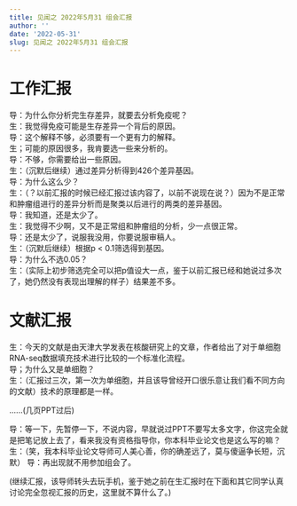 ```yaml
---
title: 见闻之 2022年5月31 组会汇报
author: ''
date: '2022-05-31'
slug: 见闻之 2022年5月31 组会汇报
---
```


# 工作汇报

导：为什么你分析完生存差异，就要去分析免疫呢？  
生：我觉得免疫可能是生存差异一个背后的原因。  
导：这个解释不够，必须要有一个更有力的解释。  
生；可能的原因很多，我肯要选一些来分析的。   
导：不够，你需要给出一些原因。  
生：（沉默后继续）通过差异分析得到426个差异基因。  
导：为什么这么少？  
生：（？以前汇报的时候已经汇报过该内容了，以前不说现在说？）因为不是正常和肿瘤组进行的差异分析而是聚类以后进行的两类的差异基因。  
导：我知道，还是太少了。  
生：我觉得不少啊，又不是正常组和肿瘤组的分析，少一点很正常。   
导：还是太少了，说服我没用，你要说服审稿人。  
生：（沉默后继续）根据p < 0.1筛选得到基因。  
导：为什么不选0.05？   
生：（实际上初步筛选完全可以把p值设大一点，鉴于以前汇报已经和她说过多次了，她仍然没有表现出理解的样子）结果差不多。  



# 文献汇报

生：今天的文献是由天津大学发表在核酸研究上的文章，作者给出了对于单细胞RNA-seq数据填充技术进行比较的一个标准化流程。  
导；为什么又是单细胞？  
生：（汇报过三次，第一次为单细胞，并且该导曾经开口很乐意让我们看不同方向的文献）技术的原理都是一样。  

......(几页PPT过后)  

导：等一下，先暂停一下，不说内容，早就说过PPT不要写太多文字，你这完全就是把笔记放上去了，看来我没有资格指导你，你本科毕业论文也是这么写的嘛？  
生：（笑，我本科毕业论文导师可人美心善，你的确差远了，莫与傻逼争长短，沉默）
导：再出现就不用参加组会了。  

(继续汇报，该导师转头去玩手机，鉴于她之前在生汇报时在下面和其它同学认真讨论完全忽视汇报的历史，这里就不算什么了。)
